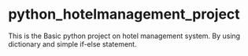 # python_hotelmanagement_project
This is the  Basic python project on hotel management system.
By using dictionary and simple if-else statement.
